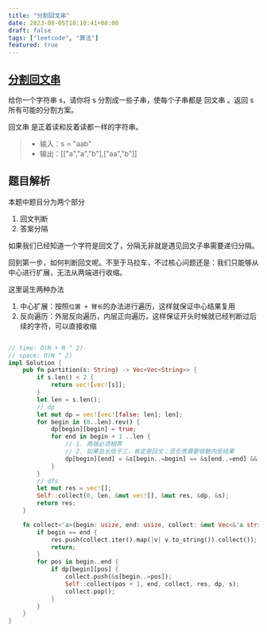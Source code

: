 ```yaml
---
title: "分割回文串"
date: 2023-08-05T18:10:41+08:00
draft: false
tags: ["leetcode", "算法"]
featured: true
---
```


## [分割回文串](https://leetcode.cn/problems/palindrome-partitioning/description/)

给你一个字符串 s，请你将 s 分割成一些子串，使每个子串都是 回文串 。返回 s 所有可能的分割方案。

回文串 是正着读和反着读都一样的字符串。

>- 输入：s = "aab"
>- 输出：[["a","a","b"],["aa","b"]]


## 题目解析

本题中题目分为两个部分
1. 回文判断
2. 答案分隔

如果我们已经知道一个字符是回文了，分隔无非就是遇见回文子串需要递归分隔。

回到第一步，如何判断回文呢。不至于马拉车，不过核心问题还是：我们只能够从中心进行扩展，无法从两端进行收缩。

这里诞生两种办法
1. 中心扩展：按照`位置 + 臂长`的办法进行遍历，这样就保证中心结果复用
2. 反向遍历：外层反向遍历，内层正向遍历，这样保证开头时候就已经判断过后续的字符，可以直接收缩

```rust

// time: O(N + N ^ 2) 
// space: O(N ^ 2)
impl Solution {
    pub fn partition(s: String) -> Vec<Vec<String>> {
        if s.len() < 2 {
            return vec![vec![s]];
        }
        let len = s.len();
        // dp
        let mut dp = vec![vec![false; len]; len];
        for begin in (0..len).rev() {
            dp[begin][begin] = true;
            for end in begin + 1 ..len {
                // 1. 两端必须相等
                // 2. 如果总长低于三，肯定是回文；否负责需要依赖内层结果
                dp[begin][end] = &s[begin..=begin] == &s[end..=end] && (begin + 2 > end || dp[begin + 1][end - 1]);
            }
        }
        // dfs
        let mut res = vec![];
        Self::collect(0, len, &mut vec![], &mut res, &dp, &s);
        return res;
    }

    fn collect<'a>(begin: usize, end: usize, collect: &mut Vec<&'a str>, res: &mut Vec<Vec<String>>, dp: &Vec<Vec<bool>>, s: &'a String) {
        if begin == end {
            res.push(collect.iter().map(|v| v.to_string()).collect());
            return;
        }
        for pos in begin..end {
            if dp[begin][pos] {
                collect.push(&s[begin..=pos]);
                Self::collect(pos + 1, end, collect, res, dp, s);
                collect.pop();
            }
        }
    }
}
```
